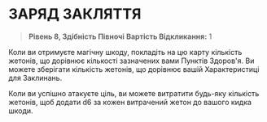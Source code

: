 ﻿# ЗАРЯД ЗАКЛЯТТЯ

> **Рівень 8, Здібність Півночі**
> **Вартість Відкликання:** 1

Коли ви отримуєте магічну шкоду, покладіть на цю карту кількість жетонів, що дорівнює кількості зазначених вами Пунктів Здоров'я. Ви можете зберігати кількість жетонів, що дорівнює вашій Характеристиці для Заклинань.

Коли ви успішно атакуєте ціль, ви можете витратити будь-яку кількість жетонів, щоб додати d6 за кожен витрачений жетон до вашого кидка шкоди.